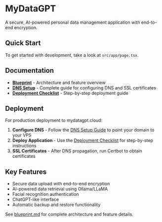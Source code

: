 # MyDataGPT

A secure, AI-powered personal data management application with end-to-end encryption.

## Quick Start

To get started with development, take a look at `src/app/page.tsx`.

## Documentation

- **[Blueprint](docs/blueprint.md)** - Architecture and feature overview
- **[DNS Setup](docs/DNS_SETUP.md)** - Complete guide for configuring DNS and SSL certificates
- **[Deployment Checklist](docs/DEPLOYMENT_CHECKLIST.md)** - Step-by-step deployment guide

## Deployment

For production deployment to mydatagpt.cloud:

1. **Configure DNS** - Follow the [DNS Setup Guide](docs/DNS_SETUP.md) to point your domain to your VPS
2. **Deploy Application** - Use the [Deployment Checklist](docs/DEPLOYMENT_CHECKLIST.md) for step-by-step instructions
3. **SSL Certificates** - After DNS propagation, run Certbot to obtain certificates

## Key Features

- Secure data upload with end-to-end encryption
- AI-powered data retrieval using Ollama/LLaMA
- Facial recognition authentication
- ChatGPT-like interface
- Automatic backup and restore functionality

See [blueprint.md](docs/blueprint.md) for complete architecture and feature details.
